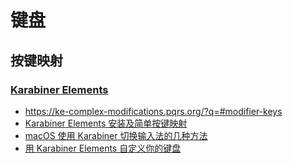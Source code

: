 # 键盘

## 按键映射

### [Karabiner Elements](https://karabiner-elements.pqrs.org/)

- https://ke-complex-modifications.pqrs.org/?q=#modifier-keys
- [Karabiner Elements 安装及简单按键映射](https://immwind.com/karabiner-elements-install-and-simple-modifications/)
- [macOS 使用 Karabiner 切换输入法的几种方法](https://immwind.com/macos-using-karabiner-to-switch-input-source/)
- [用 Karabiner Elements 自定义你的键盘](https://www.aranne.me/posts/vermilo-keyboard-with-karabiner-elements/)
